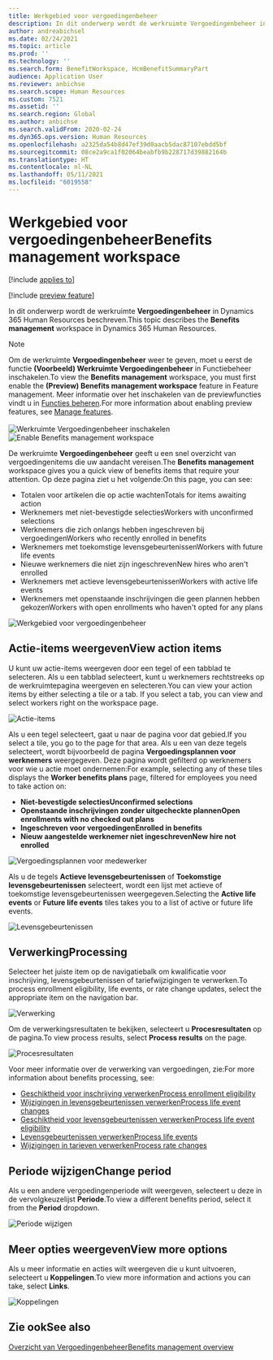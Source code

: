 ```yaml
---
title: Werkgebied voor vergoedingenbeheer
description: In dit onderwerp wordt de werkruimte Vergoedingenbeheer in Dynamics 365 Human Resources beschreven.
author: andreabichsel
ms.date: 02/24/2021
ms.topic: article
ms.prod: ''
ms.technology: ''
ms.search.form: BenefitWorkspace, HcmBenefitSummaryPart
audience: Application User
ms.reviewer: anbichse
ms.search.scope: Human Resources
ms.custom: 7521
ms.assetid: ''
ms.search.region: Global
ms.author: anbichse
ms.search.validFrom: 2020-02-24
ms.dyn365.ops.version: Human Resources
ms.openlocfilehash: a2325da54b8d47ef39d0aacb5dac87107ebdd5bf
ms.sourcegitcommit: 08ce2a9ca1f02064beabfb9b228717d39882164b
ms.translationtype: HT
ms.contentlocale: nl-NL
ms.lasthandoff: 05/11/2021
ms.locfileid: "6019558"
---
```

# <a name="benefits-management-workspace"></a><span data-ttu-id="70d3d-103">Werkgebied voor vergoedingenbeheer</span><span class="sxs-lookup"><span data-stu-id="70d3d-103">Benefits management workspace</span></span>

[!include [applies to](../includes/applies-to-hr.md)]

[!include [preview feature](./includes/preview-feature.md)]

<span data-ttu-id="70d3d-104">In dit onderwerp wordt de werkruimte **Vergoedingenbeheer** in Dynamics 365 Human Resources beschreven.</span><span class="sxs-lookup"><span data-stu-id="70d3d-104">This topic describes the **Benefits management** workspace in Dynamics 365 Human Resources.</span></span>

> [!NOTE]
> <span data-ttu-id="70d3d-105">Om de werkruimte **Vergoedingenbeheer** weer te geven, moet u eerst de functie **(Voorbeeld) Werkruimte Vergoedingenbeheer** in Functiebeheer inschakelen.</span><span class="sxs-lookup"><span data-stu-id="70d3d-105">To view the **Benefits management** workspace, you must first enable the **(Preview) Benefits management workspace** feature in Feature management.</span></span> <span data-ttu-id="70d3d-106">Meer informatie over het inschakelen van de previewfuncties vindt u in [Functies beheren](../hr-admin-manage-features.md).</span><span class="sxs-lookup"><span data-stu-id="70d3d-106">For more information about enabling preview features, see [Manage features](../hr-admin-manage-features.md).</span></span><br><br><span data-ttu-id="70d3d-107">![Werkruimte Vergoedingenbeheer inschakelen](./media/hr-benefits-management-workspace-enable.png)</span><span class="sxs-lookup"><span data-stu-id="70d3d-107">![Enable Benefits management workspace](./media/hr-benefits-management-workspace-enable.png)</span></span>

<span data-ttu-id="70d3d-108">De werkruimte **Vergoedingenbeheer** geeft u een snel overzicht van vergoedingenitems die uw aandacht vereisen.</span><span class="sxs-lookup"><span data-stu-id="70d3d-108">The **Benefits management** workspace gives you a quick view of benefits items that require your attention.</span></span> <span data-ttu-id="70d3d-109">Op deze pagina ziet u het volgende:</span><span class="sxs-lookup"><span data-stu-id="70d3d-109">On this page, you can see:</span></span>

- <span data-ttu-id="70d3d-110">Totalen voor artikelen die op actie wachten</span><span class="sxs-lookup"><span data-stu-id="70d3d-110">Totals for items awaiting action</span></span>
- <span data-ttu-id="70d3d-111">Werknemers met niet-bevestigde selecties</span><span class="sxs-lookup"><span data-stu-id="70d3d-111">Workers with unconfirmed selections</span></span>
- <span data-ttu-id="70d3d-112">Werknemers die zich onlangs hebben ingeschreven bij vergoedingen</span><span class="sxs-lookup"><span data-stu-id="70d3d-112">Workers who recently enrolled in benefits</span></span>
- <span data-ttu-id="70d3d-113">Werknemers met toekomstige levensgebeurtenissen</span><span class="sxs-lookup"><span data-stu-id="70d3d-113">Workers with future life events</span></span>
- <span data-ttu-id="70d3d-114">Nieuwe werknemers die niet zijn ingeschreven</span><span class="sxs-lookup"><span data-stu-id="70d3d-114">New hires who aren't enrolled</span></span>
- <span data-ttu-id="70d3d-115">Werknemers met actieve levensgebeurtenissen</span><span class="sxs-lookup"><span data-stu-id="70d3d-115">Workers with active life events</span></span>
- <span data-ttu-id="70d3d-116">Werknemers met openstaande inschrijvingen die geen plannen hebben gekozen</span><span class="sxs-lookup"><span data-stu-id="70d3d-116">Workers with open enrollments who haven't opted for any plans</span></span>

![Werkgebied voor vergoedingenbeheer](./media/hr-benefits-management-workspace.png)

## <a name="view-action-items"></a><span data-ttu-id="70d3d-118">Actie-items weergeven</span><span class="sxs-lookup"><span data-stu-id="70d3d-118">View action items</span></span>

<span data-ttu-id="70d3d-119">U kunt uw actie-items weergeven door een tegel of een tabblad te selecteren. Als u een tabblad selecteert, kunt u werknemers rechtstreeks op de werkruimtepagina weergeven en selecteren.</span><span class="sxs-lookup"><span data-stu-id="70d3d-119">You can view your action items by either selecting a tile or a tab. If you select a tab, you can view and select workers right on the workspace page.</span></span>

![Actie-items](./media/hr-benefits-management-workspace-action-items.png)

<span data-ttu-id="70d3d-121">Als u een tegel selecteert, gaat u naar de pagina voor dat gebied.</span><span class="sxs-lookup"><span data-stu-id="70d3d-121">If you select a tile, you go to the page for that area.</span></span> <span data-ttu-id="70d3d-122">Als u een van deze tegels selecteert, wordt bijvoorbeeld de pagina **Vergoedingsplannen voor werknemers** weergegeven. Deze pagina wordt gefilterd op werknemers voor wie u actie moet ondernemen:</span><span class="sxs-lookup"><span data-stu-id="70d3d-122">For example, selecting any of these tiles displays the **Worker benefits plans** page, filtered for employees you need to take action on:</span></span>

- <span data-ttu-id="70d3d-123">**Niet-bevestigde selecties**</span><span class="sxs-lookup"><span data-stu-id="70d3d-123">**Unconfirmed selections**</span></span>
- <span data-ttu-id="70d3d-124">**Openstaande inschrijvingen zonder uitgecheckte plannen**</span><span class="sxs-lookup"><span data-stu-id="70d3d-124">**Open enrollments with no checked out plans**</span></span>
- <span data-ttu-id="70d3d-125">**Ingeschreven voor vergoedingen**</span><span class="sxs-lookup"><span data-stu-id="70d3d-125">**Enrolled in benefits**</span></span>
- <span data-ttu-id="70d3d-126">**Nieuw aangestelde werknemer niet ingeschreven**</span><span class="sxs-lookup"><span data-stu-id="70d3d-126">**New hire not enrolled**</span></span>

![Vergoedingsplannen voor medewerker](./media/hr-benefits-management-workspace-plans.png)

<span data-ttu-id="70d3d-128">Als u de tegels **Actieve levensgebeurtenissen** of **Toekomstige levensgebeurtenissen** selecteert, wordt een lijst met actieve of toekomstige levensgebeurtenissen weergegeven.</span><span class="sxs-lookup"><span data-stu-id="70d3d-128">Selecting the **Active life events** or **Future life events** tiles takes you to a list of active or future life events.</span></span>

![Levensgebeurtenissen](./media/hr-benefits-management-workspace-life-events.png)

## <a name="processing"></a><span data-ttu-id="70d3d-130">Verwerking</span><span class="sxs-lookup"><span data-stu-id="70d3d-130">Processing</span></span>

<span data-ttu-id="70d3d-131">Selecteer het juiste item op de navigatiebalk om kwalificatie voor inschrijving, levensgebeurtenissen of tariefwijzigingen te verwerken.</span><span class="sxs-lookup"><span data-stu-id="70d3d-131">To process enrollment eligibility, life events, or rate change updates, select the appropriate item on the navigation bar.</span></span>

![Verwerking](./media/hr-benefits-management-workspace-processing.png)

<span data-ttu-id="70d3d-133">Om de verwerkingsresultaten te bekijken, selecteert u **Procesresultaten** op de pagina.</span><span class="sxs-lookup"><span data-stu-id="70d3d-133">To view process results, select **Process results** on the page.</span></span>

![Procesresultaten](./media/hr-benefits-management-workspace-process-results.png)

<span data-ttu-id="70d3d-135">Voor meer informatie over de verwerking van vergoedingen, zie:</span><span class="sxs-lookup"><span data-stu-id="70d3d-135">For more information about benefits processing, see:</span></span>

- [<span data-ttu-id="70d3d-136">Geschiktheid voor inschrijving verwerken</span><span class="sxs-lookup"><span data-stu-id="70d3d-136">Process enrollment eligibility</span></span>](hr-benefits-process-enrollment-eligibility.md)
- [<span data-ttu-id="70d3d-137">Wijzigingen in levensgebeurtenissen verwerken</span><span class="sxs-lookup"><span data-stu-id="70d3d-137">Process life event changes</span></span>](hr-benefits-process-life-event-changes.md)
- [<span data-ttu-id="70d3d-138">Geschiktheid voor levensgebeurtenissen verwerken</span><span class="sxs-lookup"><span data-stu-id="70d3d-138">Process life event eligibility</span></span>](hr-benefits-process-life-event-eligibility.md)
- [<span data-ttu-id="70d3d-139">Levensgebeurtenissen verwerken</span><span class="sxs-lookup"><span data-stu-id="70d3d-139">Process life events</span></span>](hr-benefits-process-life-events.md)
- [<span data-ttu-id="70d3d-140">Wijzigingen in tarieven verwerken</span><span class="sxs-lookup"><span data-stu-id="70d3d-140">Process rate changes</span></span>](hr-benefits-process-rate-changes.md)

## <a name="change-period"></a><span data-ttu-id="70d3d-141">Periode wijzigen</span><span class="sxs-lookup"><span data-stu-id="70d3d-141">Change period</span></span>

<span data-ttu-id="70d3d-142">Als u een andere vergoedingenperiode wilt weergeven, selecteert u deze in de vervolgkeuzelijst **Periode**.</span><span class="sxs-lookup"><span data-stu-id="70d3d-142">To view a different benefits period, select it from the **Period** dropdown.</span></span>

![Periode wijzigen](./media/hr-benefits-management-workspace-period.png)

## <a name="view-more-options"></a><span data-ttu-id="70d3d-144">Meer opties weergeven</span><span class="sxs-lookup"><span data-stu-id="70d3d-144">View more options</span></span>

<span data-ttu-id="70d3d-145">Als u meer informatie en acties wilt weergeven die u kunt uitvoeren, selecteert u **Koppelingen**.</span><span class="sxs-lookup"><span data-stu-id="70d3d-145">To view more information and actions you can take, select **Links**.</span></span>

![Koppelingen](./media/hr-benefits-management-workspace-links.png)

## <a name="see-also"></a><span data-ttu-id="70d3d-147">Zie ook</span><span class="sxs-lookup"><span data-stu-id="70d3d-147">See also</span></span>

[<span data-ttu-id="70d3d-148">Overzicht van Vergoedingenbeheer</span><span class="sxs-lookup"><span data-stu-id="70d3d-148">Benefits management overview</span></span>](hr-benefits-management-overview.md)